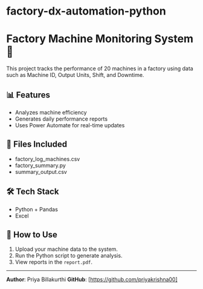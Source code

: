 # factory-dx-automation-python
# Factory Machine Monitoring System 🚀

This project tracks the performance of 20 machines in a factory using data such as Machine ID, Output Units, Shift, and Downtime.

## 📊 Features

* Analyzes machine efficiency
* Generates daily performance reports
* Uses Power Automate for real-time updates

## 📁 Files Included

* factory\_log\_machines.csv
* factory\_summary.py
* summary\_output.csv

## 🛠️ Tech Stack

* Python + Pandas
* Excel

## 📌 How to Use

1. Upload your machine data to the system.
2. Run the Python script to generate analysis.
3. View reports in the `report.pdf`.

---

**Author**: Priya Billakurthi
**GitHub**: \[https://github.com/priyakrishna00]
